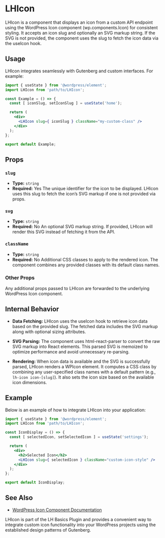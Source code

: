 # LHIcon

LHIcon is a component that displays an icon from a custom API endpoint using the WordPress Icon component (wp.components.Icon) for consistent styling. It accepts an icon slug and optionally an SVG markup string. If the SVG is not provided, the component uses the slug to fetch the icon data via the useIcon hook.

## Usage

LHIcon integrates seamlessly with Gutenberg and custom interfaces. For example:

```jsx
import { useState } from '@wordpress/element';
import LHIcon from 'path/to/LHIcon';

const Example = () => {
  const [ iconSlug, setIconSlug ] = useState('home');

  return (
    <div>
      <LHIcon slug={ iconSlug } className="my-custom-class" />
    </div>
  );
};

export default Example;
```

## Props

### `slug`
- **Type:** `string`
- **Required:** Yes
The unique identifier for the icon to be displayed. LHIcon uses this slug to fetch the icon’s SVG markup if one is not provided via props.

### `svg`
- **Type:** `string`
- **Required:** No
An optional SVG markup string. If provided, LHIcon will render this SVG instead of fetching it from the API.

### `className`
- **Type:** `string`
- **Required:** No
Additional CSS classes to apply to the rendered icon. The component combines any provided classes with its default class names.

### Other Props
Any additional props passed to LHIcon are forwarded to the underlying WordPress Icon component.

## Internal Behavior

- **Data Fetching:**
  LHIcon uses the useIcon hook to retrieve icon data based on the provided slug. The fetched data includes the SVG markup along with optional sizing attributes.

- **SVG Parsing:**
  The component uses html-react-parser to convert the raw SVG markup into React elements. This parsed SVG is memoized to optimize performance and avoid unnecessary re-parsing.

- **Rendering:**
  When icon data is available and the SVG is successfully parsed, LHIcon renders a WPIcon element. It computes a CSS class by combining any user-specified class names with a default pattern (e.g., `lh-icon icon-[slug]`). It also sets the icon size based on the available icon dimensions.

## Example

Below is an example of how to integrate LHIcon into your application:

```jsx
import { useState } from '@wordpress/element';
import LHIcon from 'path/to/LHIcon';

const IconDisplay = () => {
  const [ selectedIcon, setSelectedIcon ] = useState('settings');

  return (
    <div>
      <h2>Selected Icon</h2>
      <LHIcon slug={ selectedIcon } className="custom-icon-style" />
    </div>
  );
};

export default IconDisplay;
```

## See Also

- [WordPress Icon Component Documentation](https://github.com/WordPress/gutenberg/tree/trunk/packages/components/src/icon)

LHIcon is part of the LH Basics Plugin and provides a convenient way to integrate custom icon functionality into your WordPress projects using the established design patterns of Gutenberg.
